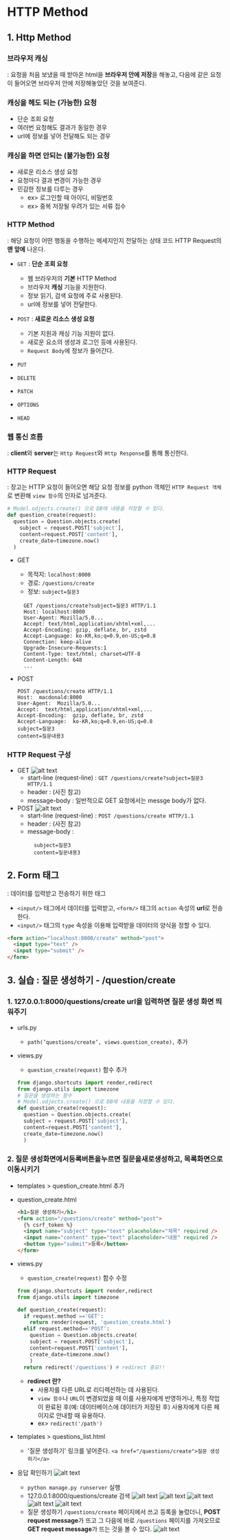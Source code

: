 # HTTP Method

## 1. Http Method

### 브라우저 캐싱

: 요청을 처음 보냈을 때 받아온 html을 **브라우저 안에 저장**을 해놓고, 다음에 같은 요청이 들어오면 브라우저 안에 저장해놓았던 것을 보여준다.

### 캐싱을 헤도 되는 (가능한) 요청

- 단순 조회 요청
- 여러번 요청해도 결과가 동일한 경우
- url에 정보를 넣어 전달해도 되는 경우

### 캐싱을 하면 안되는 (불가능한) 요청

- 새로운 리소스 생성 요청
- 요청마다 결과 변경이 가능한 경우
- 민감한 정보를 다루는 경우
  - ex> 로그인할 때 아이디, 비밀번호
  - ex> 중복 저장될 우려가 있는 서류 접수

### HTTP Method

: 해당 요청이 어떤 행동을 수행하는 메세지인지 전달하는 상태 코드 HTTP Request의 **맨 앞에** 나온다.

- `GET` : **단순 조회 요청**
  - 웹 브라우저의 **기본** HTTP Method
  - 브라우저 **캐싱** 기능을 지원한다.
  - 정보 읽기, 검색 요청에 주로 사용된다.
  - url에 정보를 넣어 전달한다.
- `POST` : **새로운 리소스 생성 요청**

  - 기본 지원과 캐싱 기능 지원이 없다.
  - 새로운 요소의 생성과 로그인 등에 사용된다.
  - `Request Body`에 정보가 들어간다.

- `PUT`
- `DELETE`
- `PATCH`
- `OPTIONS`
- `HEAD`

### 웹 통신 흐름

: **client**와 **server**는 `Http Request`와 `Http Response`를 통해 통신한다.

### HTTP Request

: 장고는 HTTP 요청이 들어오면 해당 요청 정보를 python 객체인 `HTTP Request 객체`로 변환해 `view 함수`의 인자로 넘겨준다.

```python
# Model.odjects.create() 으로 DB에 내용을 저장할 수 있다.
def question_create(request):
  question = Question.objects.create(
    subject = request.POST['subject'],
    content=request.POST['content'],
    create_date=timezone.now()
  )

```

- GET
  - 목적지: `localhost:8000`
  - 경로: `/questions/create`
  - 정보: `subject=질문3`
  ```
    GET /questions/create?subject=질문3 HTTP/1.1
    Host: localhost:8000
    User-Agent: Mozilla/5.0...
    Accept: text/html,application/xhtml+xml,...
    Accept-Encoding: gzip, deflate, br, zstd
    Accept-Language: ko-KR,ko;q=0.9,en-US;q=0.8
    Connection: keep-alive
    Upgrade-Insecure-Requests:1
    Content-Type: text/html; charset=UTF-8
    Content-Length: 648
    ...
  ```
- POST

  ```
  POST /questions/create HTTP/1.1
  Host:  macdonald:8000
  User-Agent:  Mozilla/5.0...
  Accept:  text/html,application/xhtml+xml,...
  Accept-Encoding:  gzip, deflate, br, zstd
  Accept-Language:  ko-KR,ko;q=0.9,en-US;q=0.8
  subject=질문3
  content=질문내용3

  ```

### HTTP Request 구성

- GET
  ![alt text](image.png)
  - start-line (request-line) : `GET /questions/create?subject=질문3 HTTP/1.1`
  - header : (사진 참고)
  - message-body : 일반적으로 GET 요청에서는 messge body가 없다.
- POST
  ![alt text](image-1.png)
  - start-line (request-line) : `POST /questions/create HTTP/1.1`
  - header : (사진 참고)
  - message-body :
    ```
      subject=질문3
      content=질문내용3
    ```

## 2. Form 태그

: 데이터를 입력받고 전송하기 위한 태그

- `<input/>` 태그에서 데이터를 입력받고, `<form/>` 태그의 `action` 속성의 **url**로 전송한다.
- `<input/>` 태그의 `type` 속성을 이용해 입력받을 데이터의 양식을 정할 수 있다.

```html
<form action="localhost:8000/create" method="post">
  <input type="text" />
  <input type="submit" />
</form>
```

## 3. 실습 : 질문 생성하기 - /question/create

### 1. 127.0.0.1:8000/questions/create url을 입력하면 질문 생성 화면 띄워주기

- urls.py
  - `path(’questions/create’, views.question_create),` 추가
- views.py

  - `question_create(request)` 함수 추가

  ```python
  from django.shortcuts import render,redirect
  from django.utils import timezone
  # 질문을 생성하는 함수
  # Model.odjects.create() 으로 DB에 내용을 저장할 수 있다.
  def question_create(request):
    question = Question.objects.create(
    subject = request.POST['subject'],
    content=request.POST['content'],
    create_date=timezone.now()
    )
  ```

### 2. 질문 생성화면에서등록버튼을누르면 질문을새로생성하고, 목록화면으로 이동시키기

- templates > question_create.html 추가
- question_create.html

  ```html
  <h1>질문 생성하기</h1>
  <form action="/questions/create" method="post">
    {% csrf_token %}
    <input name="subject" type="text" placeholder="제목" required />
    <input name="content" type="text" placeholder="내용" required />
    <button type="submit">등록</button>
  </form>
  ```

- views.py

  - `question_create(request)` 함수 수정

  ```python
  from django.shortcuts import render,redirect
  from django.utils import timezone

  def question_create(request):
    if request.method =='GET':
      return render(request, 'question_create.html')
    elif request.method=='POST':
      question = Question.objects.create(
      subject = request.POST['subject'],
      content=request.POST['content'],
      create_date=timezone.now()
      )
    return redirect('/questions') # redirect 중요!!
  ```

  - **redirect 란?**
    - 사용자를 다른 URL로 리디렉션하는 데 사용된다.
    - `view 함수`나 `URL`이 변경되었을 때 이를 사용자에게 반영하거나, 특정 작업이 완료된 후(예: 데이터베이스에 데이터가 저장된 후) 사용자에게 다른 페이지로 안내할 때 유용하다.
    - ex> `redirect('/path')`

- templates > questions_list.html

  - '질문 생성하기' 링크를 넣어준다.
    `<a href="/questions/create">질문 생성하기</a>`

- 응답 확인하기
  ![alt text](image-2.png)
  - `python manage.py runserver` 실행
  - 127.0.0.1:8000/questions/create 검색
    ![alt text](image-3.png)
    ![alt text](image-4.png)
    ![alt text](image-5.png)
    ![alt text](image-6.png)
    ![alt text](image-7.png)
  - 질문 생성하기 `/questions/create` 페이지에서 쓰고 등록을 눌렀더니, **POST request message**가 뜨고 그 다음에 바로 `/questions` 페이지를 가져오므로 **GET request message**가 뜨는 것을 볼 수 있다.
    ![alt text](image-8.png)
